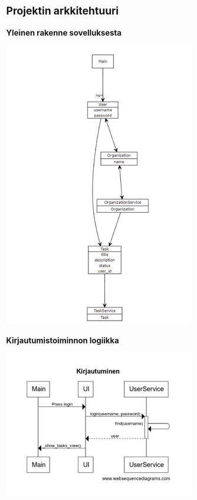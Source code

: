 # Projektin arkkitehtuuri

## Yleinen rakenne sovelluksesta
![Arkkitehtuuri](photos/arkkitehtuuri.png)

## Kirjautumistoiminnon logiikka
![Kirjautuminen](photos/kirjautumis_sekvenssi.png)
